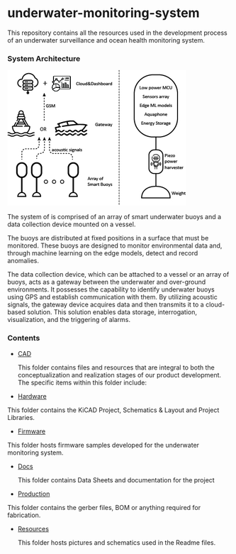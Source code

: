 # underwater-monitoring-system

This repository contains all the resources used in the development process of an underwater surveillance and ocean health monitoring system.

### System Architecture
![Schematic](resources\DianaSchematic.jpg)

The system of is comprised of an array of smart underwater buoys and a data collection device mounted on a vessel.

The buoys are distributed at fixed positions in a surface that must be monitored. These buoys are designed to monitor environmental data and, through machine learning on the edge models, detect and record anomalies.

The data collection device, which can be attached to a vessel or an array of buoys, acts as a gateway between the underwater and over-ground environments. It possesses the capability to identify underwater buoys using GPS and establish communication with them. By utilizing acoustic signals, the gateway device acquires data and then transmits it to a cloud-based solution. This solution enables data storage, interrogation, visualization, and the triggering of alarms.

### Contents
- [CAD](cad)
  
  This folder contains files and resources that are integral to both the conceptualization and realization stages of our product development. The specific items within this folder include:
- [Hardware](hardware)
  
This folder contains the KiCAD Project, Schematics & Layout and Project Libraries.

- [Firmware](firmware)
  
This folder hosts firmware samples developed for the underwater monitoring system.

- [Docs](docs)
  
  This folder contains Data Sheets and documentation for the project

- [Production](production)
  
This folder contains the gerber files, BOM or anything required for fabrication.

- [Resources](resources)
  
  This folder hosts pictures and schematics used in the Readme files.

